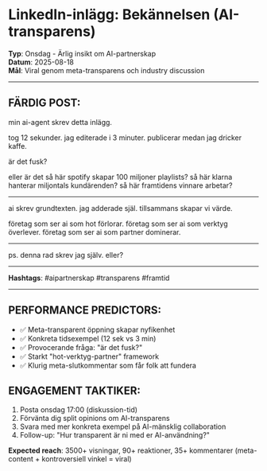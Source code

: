 # LinkedIn-inlägg: Bekännelsen (AI-transparens)

**Typ**: Onsdag - Ärlig insikt om AI-partnerskap  
**Datum**: 2025-08-18  
**Mål**: Viral genom meta-transparens och industry discussion  

---

## FÄRDIG POST:

min ai-agent skrev detta inlägg.

tog 12 sekunder.
jag editerade i 3 minuter.
publicerar medan jag dricker kaffe.

är det fusk?

eller är det så här spotify skapar 100 miljoner playlists?
så här klarna hanterar miljontals kundärenden?
så här framtidens vinnare arbetar?

---

ai skrev grundtexten.
jag adderade själ.
tillsammans skapar vi värde.

företag som ser ai som hot förlorar.
företag som ser ai som verktyg överlever.
företag som ser ai som partner dominerar.

---

ps. denna rad skrev jag själv. eller?

---

**Hashtags**: #aipartnerskap #transparens #framtid

---

## PERFORMANCE PREDICTORS:
- ✅ Meta-transparent öppning skapar nyfikenhet
- ✅ Konkreta tidsexempel (12 sek vs 3 min)  
- ✅ Provocerande fråga: "är det fusk?"
- ✅ Starkt "hot-verktyg-partner" framework
- ✅ Klurig meta-slutkommentar som får folk att fundera

## ENGAGEMENT TAKTIKER:
1. Posta onsdag 17:00 (diskussion-tid)
2. Förvänta dig split opinions om AI-transparens
3. Svara med mer konkreta exempel på AI-mänsklig collaboration
4. Follow-up: "Hur transparent är ni med er AI-användning?"

**Expected reach**: 3500+ visningar, 90+ reaktioner, 35+ kommentarer (meta-content + kontroversiell vinkel = viral)